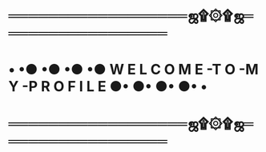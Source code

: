 # ══════════════════ஜ۩۞۩ஜ═════════════════
# • •● •● •● •● W E L C O M E -T O -M Y -P R O F I L E ●• ●• ●• ●• •
# ══════════════════ஜ۩۞۩ஜ═════════════════

<!--
**River37/River37** is a ✨ _special_ ✨ repository because its `README.md` (this file) appears on your GitHub profile.

Here are some ideas to get you started:

- 🔭 I’m currently working on ...
- 🌱 I’m currently learning ...
- 👯 I’m looking to collaborate on ...
- 🤔 I’m looking for help with ...
- 💬 Ask me about ...
- 📫 How to reach me: ...
- 😄 Pronouns: ...
- ⚡ Fun fact: ...
-->
